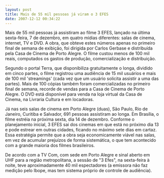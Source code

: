 ```yaml
---
layout: post
title: Mais de 55 mil pessoas já viram o 3 EFES
date: 2007-12-12 00:34:22
---
```

Mais de 55 mil pessoas já assistiram ao filme 3 EFES, lançado na última sexta-feira, 7 de dezembro, em quatro mídias diferentes: salas de cinema, internet, TV e DVD. A obra, que obteve estes números apenas no primeiro final de semana de exibição, foi dirigida por Carlos Gerbase e distribuída pela Casa de Cinema de Porto Alegre. O filme custou menos de 100 mil reais, computados os gastos de produção, comercialização e distribuição.

Segundo o portal Terra, que disponibiliza gratuitamente o longa, dividido em cinco partes, o filme registrou uma audiência de 15 mil usuários e mais de 100 mil 'streamings' (cada vez que um usuário solicita assistir a uma das partes). Mais de 100 cópias também foram comercializadas no primeiro final de semana, recorde de vendas para a Casa de Cinema de Porto Alegre. O DVD está disponível para venda na loja virtual da Casa de Cinema, na Livraria Cultura e em locadoras.

Já nas seis salas de cinema em Porto Alegre (duas), São Paulo, Rio de Janeiro, Curitiba e Salvador, 691 pessoas assistiram ao longa. Em Brasília, o filme estréia na próxima sexta, dia 14 de dezembro. Conforme o planejamento inicial, 3 EFES sai dos cinemas em que está no próximo dia 13 e pode estrear em outras cidades, ficando no máximo sete dias em cartaz. Essa estratégia permite que a obra seja economicamente viável nas salas, em vez de acumular prejuízos de forma sistemática, o que tem acontecido com a grande maioria dos filmes brasileiros.

De acordo com a TV Com, com sede em Porto Alegre e sinal aberto em UHF para a região metropolitana, a sessão de "3 Efes", na sexta-feira à noite, teve aproximadamente 40 mil espectadores (a emissora não faz medição pelo Ibope, mas tem sistema próprio de controle de audiência).